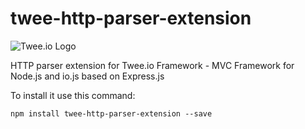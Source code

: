 # twee-http-parser-extension

![Twee.io Logo](https://s3.eu-central-1.amazonaws.com/meshin/public/twee.io.png)

HTTP parser extension for Twee.io Framework - MVC Framework for Node.js and io.js based on Express.js

To install it use this command:

```
npm install twee-http-parser-extension --save
```
